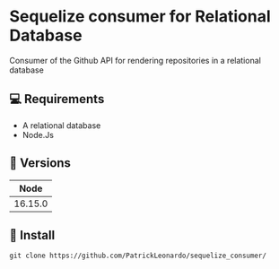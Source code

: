 # Sequelize consumer for Relational Database
Consumer of the Github API for rendering repositories in a relational database

## 💻 Requirements
- A relational database
- Node.Js

## 📨 Versions

|Node|
|:----:|
|16.15.0|

## 💾 Install
``` git clone https://github.com/PatrickLeonardo/sequelize_consumer/ ```
